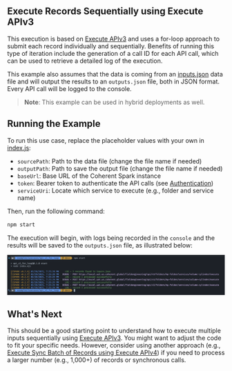 ## Execute Records Sequentially using Execute APIv3

This execution is based on [Execute APIv3][exec-v3] and uses a for-loop approach to submit
each record individually and sequentially. Benefits of running this type of iteration
include the generation of a call ID for each API call, which can be used to retrieve
a detailed log of the execution.

This example also assumes that the data is coming from an [inputs.json](inputs.json)
data file and will output the results to an `outputs.json` file, both in JSON format.
Every API call will be logged to the console.

> **Note**: This example can be used in hybrid deployments as well.

## Running the Example

To run this use case, replace the placeholder values with your own in [index.js](index.js):

- `sourcePath`: Path to the data file (change the file name if needed)
- `outputPath`: Path to save the output file (change the file name if needed)
- `baseUrl`: Base URL of the Coherent Spark instance
- `token`: Bearer token to authenticate the API calls (see [Authentication](../../../docs/authentication.md))
- `serviceUri`: Locate which service to execute (e.g., folder and service name)

Then, run the following command:

```bash
npm start
```

The execution will begin, with logs being recorded in the `console` and the
results will be saved to the `outputs.json` file, as illustrated below:

[![outputs.png](outputs.png)](outputs.json)

## What's Next

This should be a good starting point to understand how to execute multiple inputs
sequentially using [Execute APIv3][exec-v3]. You might want to adjust the code to
fit your specific needs. However, consider using another approach (e.g.,
[Execute Sync Batch of Records using Execute APIv4](../api_v4_sync_batch/readme.md))
if you need to process a larger number (e.g., 1,000+) of records or synchronous calls.

<!-- References -->

[exec-v3]: https://docs.coherent.global/spark-apis/execute-api/execute-api-v3
